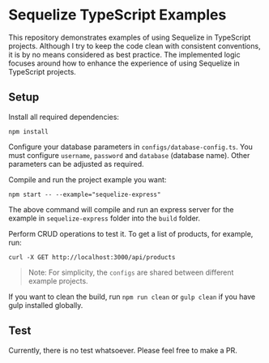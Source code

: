 # Sequelize TypeScript Examples

This repository demonstrates examples of using Sequelize in TypeScript projects. Although I try to keep the code clean with consistent conventions, it is by no means considered as best practice. The implemented logic focuses around how to enhance the experience of using Sequelize in TypeScript projects.

## Setup

Install all required dependencies:
```
npm install
```

Configure your database parameters in `configs/database-config.ts`. You must configure `username`, `password` and `database` (database name). Other parameters can be adjusted as required.

Compile and run the project example you want:
```
npm start -- --example="sequelize-express"
```
The above command will compile and run an express server for the example in `sequelize-express` folder into the `build` folder.

Perform CRUD operations to test it. To get a list of products, for example, run:
```
curl -X GET http://localhost:3000/api/products
```

> Note: For simplicity, the `configs` are shared between different example projects.

If you want to clean the build, run `npm run clean` or `gulp clean` if you have gulp installed globally.

## Test
Currently, there is no test whatsoever. Please feel free to make a PR.
